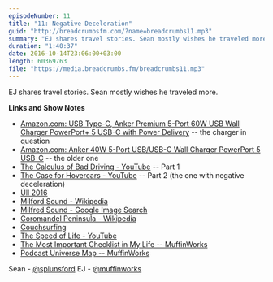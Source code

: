 ```yaml
---
episodeNumber: 11
title: "11: Negative Deceleration"
guid: "http://breadcrumbsfm.com/?name=breadcrumbs11.mp3"
summary: "EJ shares travel stories. Sean mostly wishes he traveled more."
duration: "1:40:37"
date: 2016-10-14T23:06:00+03:00
length: 60369763
file: "https://media.breadcrumbs.fm/breadcrumbs11.mp3"
---
```

EJ shares travel stories. Sean mostly wishes he traveled more.

**Links and Show Notes** 
- [Amazon.com: USB Type-C, Anker Premium 5-Port 60W USB Wall Charger PowerPort+ 5 USB-C with Power Delivery](http://www.amazon.com/dp/B01D8C6ULO/?tag=breadcrumbsfm-20) -- the charger in question
- [Amazon.com: Anker 40W 5-Port USB/USB-C Wall Charger PowerPort 5 USB-C](http://www.amazon.com/dp/B0196JB1ZS/?tag=breadcrumbsfm-20) -- the older one
- [The Calculus of Bad Driving - YouTube](http://youtu.be/pI62ANEGK6Q) -- Part 1
- [The Case for Hovercars - YouTube](http://youtu.be/3zQsYJi5pFE) -- Part 2 (the one with negative deceleration)
- [Úll 2016](http://2016.ull.ie/)
- [Milford Sound - Wikipedia](https://en.wikipedia.org/wiki/Milford_Sound?wprov=sfsi1)
- [Milfred Sound - Google Image Search](https://www.google.com/search?q=milfred+sound)
- [Coromandel Peninsula - Wikipedia](https://en.wikipedia.org/wiki/Coromandel_Peninsula?wprov=sfsi1)
- [Couchsurfing](https://www.couchsurfing.com/)
- [The Speed of Life - YouTube](http://youtu.be/aIx2N-viNwY)
- [ The Most Important Checklist in My Life -- MuffinWorks](http://www.muffin.works/blog/2016/7/29/the-most-important-checklist-in-my-life)
- [Podcast Universe Map -- MuffinWorks](http://www.muffin.works/podcastuniverse/)

Sean - [@splunsford](https://twitter.com/splunsford) EJ - [@muffinworks](https://twitter.com/muffinworks)